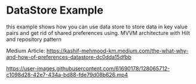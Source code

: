 # DataStore Example

this example shows how you can use data store to store data in key value pairs and get rid of shared preferences using. MVVM architecture with Hilt and repository pattern

Medium Article: https://kashif-mehmood-km.medium.com/the-what-why-and-how-of-preferences-datastore-dc0dda15dfbb


https://user-images.githubusercontent.com/61690178/128065712-c1098d28-42e7-434a-bd88-fde79d08b626.mp4



